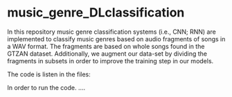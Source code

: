 # music_genre_DLclassification
 In this repository music genre classification systems (i.e., CNN; RNN) are implemented to classify music genres based on audio fragments of songs in a WAV format. The fragments are based on whole songs found in the GTZAN dataset. Additionally, we augment our data-set by dividing the fragments in subsets in order to improve the training step in our models.
 
 The code is listen in the files: 
 
 
 
In order to run the code. ....
